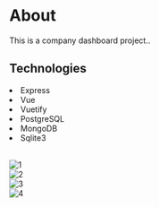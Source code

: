 <h1>About</h1>
<p>This is a company dashboard project..<p>

<h2>Technologies</h2>
 
<li>Express</li>
<li>Vue</li>
<li>Vuetify</li>
<li>PostgreSQL</li>
<li>MongoDB</li>
<li>Sqlite3</li>
<br>

![1](https://user-images.githubusercontent.com/70200551/146240638-005db159-0c3a-48b1-b061-4ec0eb9ffd39.png)
<br>
![2](https://user-images.githubusercontent.com/70200551/146240645-b8e35ef1-cf03-4a37-a56c-2d9a7937ab85.png)
<br>
![3](https://user-images.githubusercontent.com/70200551/146240647-b677af40-da28-42bd-b078-03f6acacd8d9.png)
<br>
![4](https://user-images.githubusercontent.com/70200551/146240653-c45156b9-8fc2-48d3-b584-5244b10e3bcf.png)
